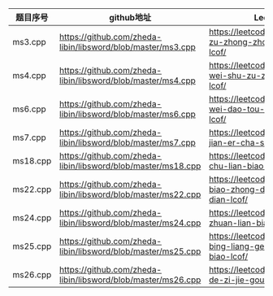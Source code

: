 | 题目序号 | github地址 | Leetcode地址|
| --- | --- | --- |
| ms3.cpp | https://github.com/zheda-libin/libsword/blob/master/ms3.cpp | https://leetcode.cn/problems/shu-zu-zhong-zhong-fu-de-shu-zi-lcof/ |
| ms4.cpp | https://github.com/zheda-libin/libsword/blob/master/ms4.cpp | https://leetcode.cn/problems/er-wei-shu-zu-zhong-de-cha-zhao-lcof/ |
| ms6.cpp | https://github.com/zheda-libin/libsword/blob/master/ms6.cpp | https://leetcode.cn/problems/cong-wei-dao-tou-da-yin-lian-biao-lcof/ |
| ms7.cpp | https://github.com/zheda-libin/libsword/blob/master/ms7.cpp | https://leetcode.cn/problems/zhong-jian-er-cha-shu-lcof/ |
| ms18.cpp | https://github.com/zheda-libin/libsword/blob/master/ms18.cpp | https://leetcode.cn/problems/shan-chu-lian-biao-de-jie-dian-lcof/ |
| ms22.cpp | https://github.com/zheda-libin/libsword/blob/master/ms22.cpp | https://leetcode.cn/problems/lian-biao-zhong-dao-shu-di-kge-jie-dian-lcof/ |
| ms24.cpp | https://github.com/zheda-libin/libsword/blob/master/ms24.cpp | https://leetcode.cn/problems/fan-zhuan-lian-biao-lcof/ |
| ms25.cpp | https://github.com/zheda-libin/libsword/blob/master/ms25.cpp | https://leetcode.cn/problems/he-bing-liang-ge-pai-xu-de-lian-biao-lcof/ |
| ms26.cpp | https://github.com/zheda-libin/libsword/blob/master/ms26.cpp | https://leetcode.cn/problems/shu-de-zi-jie-gou-lcof/ |
